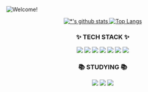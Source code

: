 ![Welcome!](https://capsule-render.vercel.app/api?type=waving&color=auto&height=200&section=header&text=Welcome!&fontSize=90)

<p align="center">
  <a href="https://github.com/gaebonglee">
    <img src="https://github-readme-stats.vercel.app/api?username=gaebonglee" alt="*'s github stats" />
  </a>
 <a href="https://github.com/gaebonglee/github-readme-stats">
    <img src="https://github-readme-stats.vercel.app/api/top-langs/?username=gaebonglee&layout=compact&langs_count=8&hide=jupyter%20notebook&theme=dracula&bg_color=ffffff" alt="Top Langs" />
  </a>
</p>

</p>

<h3 align="center">✨ TECH STACK ✨</h3>
<p align="center">
  <img src="https://img.shields.io/badge/HTML-E34F26.svg?style=for-the-badge&logo=HTML5&logoColor=fcfcfa" />
  <img src="https://img.shields.io/badge/CSS-1572B6.svg?style=for-the-badge&logo=css3&logoColor=fcfcfa" />
  <img src="https://img.shields.io/badge/JavaScript-F7DF1E.svg?style=for-the-badge&logo=javascript&logoColor=000000" />
  <img src="https://img.shields.io/badge/react-20232a.svg?style=for-the-badge&logo=react&logoColor=61DAFB" />
  <img src="https://img.shields.io/badge/sass-CC6699.svg?style=for-the-badge&logo=sass&logoColor=000000" />
  <img src="https://img.shields.io/badge/MySQL-4479A1.svg?style=for-the-badge&logo=MySQL&logoColor=fcfcfa" />
  <img src="https://img.shields.io/badge/Node.js-5FA04E.svg?style=for-the-badge&logo=Node.js&logoColor=000000" />
</p>

<h3 align="center">📚 STUDYING 📚</h3>
<p align="center">
  <img src="https://img.shields.io/badge/TypeScript-3178C6.svg?style=for-the-badge&logo=TypeScript&logoColor=fcfcfa" />
  <img src="https://img.shields.io/badge/React_Query-FF4154.svg?style=for-the-badge&logo=React-Query&logoColor=fcfcfa" />
  <img src="https://img.shields.io/badge/MongoDB-47A248.svg?style=for-the-badge&logo=MongoDB&logoColor=fcfcfa" />
</p>
